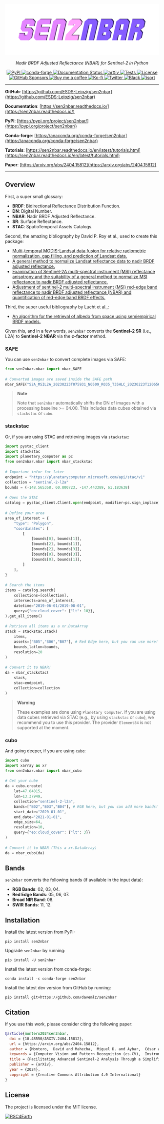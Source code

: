 <p align="center">
  <a href="https://github.com/ESDS-Leipzig/sen2nbar"><img src="https://github.com/ESDS-Leipzig/sen2nbar/raw/main/docs/_static/logo.png" alt="cubo"></a>
</p>
<p align="center">
    <em>Nadir BRDF Adjusted Reflectance (NBAR) for Sentinel-2 in Python</em>
</p>
<p align="center">
<a href='https://pypi.python.org/pypi/sen2nbar'>
    <img src='https://img.shields.io/pypi/v/sen2nbar.svg' alt='PyPI' />
</a>
<a href='https://anaconda.org/conda-forge/sen2nbar'>
    <img src='https://img.shields.io/conda/vn/conda-forge/sen2nbar.svg' alt='conda-forge' />
</a>
<a href='https://sen2nbar.readthedocs.io/en/latest/?badge=latest'>
    <img src='https://readthedocs.org/projects/sen2nbar/badge/?version=latest' alt='Documentation Status' />
</a>
<a href='https://arxiv.org/abs/2404.15812'>
    <img src='https://img.shields.io/badge/arXiv-2404.15812-b31b1b.svg' alt='arXiv' />
</a>
<a href="https://github.com/ESDS-Leipzig/sen2nbar/actions/workflows/tests.yml" target="_blank">
    <img src="https://github.com/ESDS-Leipzig/sen2nbar/actions/workflows/tests.yml/badge.svg" alt="Tests">
</a>
<a href="https://opensource.org/licenses/MIT" target="_blank">
    <img src="https://img.shields.io/badge/License-MIT-blue.svg" alt="License">
</a>
<a href="https://github.com/sponsors/davemlz" target="_blank">
    <img src="https://img.shields.io/badge/GitHub%20Sponsors-Donate-ff69b4.svg" alt="GitHub Sponsors">
</a>
<a href="https://www.buymeacoffee.com/davemlz" target="_blank">
    <img src="https://img.shields.io/badge/Buy%20me%20a%20coffee-Donate-ff69b4.svg" alt="Buy me a coffee">
</a>
<a href="https://ko-fi.com/davemlz" target="_blank">
    <img src="https://img.shields.io/badge/kofi-Donate-ff69b4.svg" alt="Ko-fi">
</a>
<a href="https://twitter.com/dmlmont" target="_blank">
    <img src="https://img.shields.io/twitter/follow/dmlmont?style=social" alt="Twitter">
</a>
<a href="https://github.com/psf/black" target="_blank">
    <img src="https://img.shields.io/badge/code%20style-black-000000.svg" alt="Black">
</a>
<a href="https://pycqa.github.io/isort/" target="_blank">
    <img src="https://img.shields.io/badge/%20imports-isort-%231674b1?style=flat&labelColor=ef8336" alt="isort">
</a>
</p>

---

**GitHub**: [https://github.com/ESDS-Leipzig/sen2nbar](https://github.com/ESDS-Leipzig/sen2nbar)

**Documentation**: [https://sen2nbar.readthedocs.io/](https://sen2nbar.readthedocs.io/)

**PyPI**: [https://pypi.org/project/sen2nbar/](https://pypi.org/project/sen2nbar/)

**Conda-forge**: [https://anaconda.org/conda-forge/sen2nbar](https://anaconda.org/conda-forge/sen2nbar)

**Tutorials**: [https://sen2nbar.readthedocs.io/en/latest/tutorials.html](https://sen2nbar.readthedocs.io/en/latest/tutorials.html)

**Paper**: [https://arxiv.org/abs/2404.15812](https://arxiv.org/abs/2404.15812)

---

## Overview

First, a super small glossary:

- **BRDF**: Bidirectional Reflectance Distribution Function.
- **DN**: Digital Number.
- **NBAR**: Nadir BRDF Adjusted Reflectance.
- **SR**: Surface Reflectance.
- **STAC**: SpatioTemporal Assets Catalogs.

Second, the amazing bibliography by David P. Roy et al., used to create this package:

- [Multi-temporal MODIS-Landsat data fusion for relative radiometric normalization, gap filling, and prediction of Landsat data.](https://doi.org/10.1016/j.rse.2008.03.009)
- [A general method to normalize Landsat reflectance data to nadir BRDF adjusted reflectance.](https://doi.org/10.1016/j.rse.2016.01.023)
- [Examination of Sentinel-2A multi-spectral instrument (MSI) reflectance anisotropy and the suitability of a general method to normalize MSI reflectance to nadir BRDF adjusted reflectance.](https://doi.org/10.1016/j.rse.2017.06.019)
- [Adjustment of sentinel-2 multi-spectral instrument (MSI) red-edge band reflectance to nadir BRDF adjusted reflectance (NBAR) and quantification of red-edge band BRDF effects.](https://doi.org/10.3390/rs9121325)

Third, the super useful bibliography by Lucht et al.,:

- [An algorithm for the retrieval of albedo from space using semiempirical BRDF models.](https://doi.org/10.1109/36.841980)

Given this, and in a few words, `sen2nbar` converts the **Sentinel-2 SR** (i.e., L2A) to **Sentinel-2 NBAR** via the **_c_-factor** method.

### SAFE

You can use `sen2nbar` to convert complete images via SAFE:

```python
from sen2nbar.nbar import nbar_SAFE

# Converted images are saved inside the SAFE path
nbar_SAFE("S2A_MSIL2A_20230223T075931_N0509_R035_T35HLC_20230223T120656.SAFE")
```

> **Note**
>
> Note that `sen2nbar` automatically shifts the DN of images with a processing baseline >= 04.00. This includes data cubes obtained via `stackstac` or `cubo`.

### stackstac

Or, if you are using STAC and retrieving images via `stackstac`:

```python
import pystac_client
import stackstac
import planetary_computer as pc
from sen2nbar.nbar import nbar_stackstac

# Important infor for later
endpoint = "https://planetarycomputer.microsoft.com/api/stac/v1"
collection = "sentinel-2-l2a"
bounds = (-148.565368, 60.800723, -147.443389, 61.183638)

# Open the STAC
catalog = pystac_client.Client.open(endpoint, modifier=pc.sign_inplace)

# Define your area
area_of_interest = {
    "type": "Polygon",
    "coordinates": [
        [
            [bounds[0], bounds[1]],
            [bounds[2], bounds[1]],
            [bounds[2], bounds[3]],
            [bounds[0], bounds[3]],
            [bounds[0], bounds[1]],
        ]
    ],
}

# Search the items
items = catalog.search(
    collections=[collection],
    intersects=area_of_interest,
    datetime="2019-06-01/2019-08-01",
    query={"eo:cloud_cover": {"lt": 10}},
).get_all_items()

# Retrieve all items as a xr.DataArray
stack = stackstac.stack(
    items,
    assets=["B05","B06","B07"], # Red Edge here, but you can use more!
    bounds_latlon=bounds,
    resolution=20
)

# Convert it to NBAR!
da = nbar_stackstac(
    stack,
    stac=endpoint,
    collection=collection
)
```

> **Warning**
>
> These examples are done using `Planetary Computer`. If you are using data cubes retrieved via STAC (e.g., by using `stackstac` or `cubo`), we recommend you to use this provider. The provider `Element84` is not supported at the moment.

### cubo

And going deeper, if you are using `cubo`:

```python
import cubo
import xarray as xr
from sen2nbar.nbar import nbar_cubo

# Get your cube
da = cubo.create(
    lat=47.84815,
    lon=13.37949,
    collection="sentinel-2-l2a",
    bands=["B02","B03","B04"], # RGB here, but you can add more bands!
    start_date="2020-01-01",
    end_date="2021-01-01",
    edge_size=64,
    resolution=10,
    query={"eo:cloud_cover": {"lt": 3}}
)

# Convert it to NBAR (This a xr.DataArray)
da = nbar_cubo(da)
```

## Bands

`sen2nbar` converts the following bands (if available in the input data):

- **RGB Bands**: 02, 03, 04.
- **Red Edge Bands**: 05, 06, 07.
- **Broad NIR Band**: 08.
- **SWIR Bands**: 11, 12.


## Installation

Install the latest version from PyPI:

```
pip install sen2nbar
```

Upgrade `sen2nbar` by running:

```
pip install -U sen2nbar
```

Install the latest version from conda-forge:

```
conda install -c conda-forge sen2nbar
```

Install the latest dev version from GitHub by running:

```
pip install git+https://github.com/davemlz/sen2nbar
```

## Citation

If you use this work, please consider citing the following paper:

```bibtex
@article{montero2024sen2nbar,
  doi = {10.48550/ARXIV.2404.15812},
  url = {https://arxiv.org/abs/2404.15812},
  author = {Montero,  David and Mahecha,  Miguel D. and Aybar,  César and Mosig,  Clemens and Wieneke,  Sebastian},
  keywords = {Computer Vision and Pattern Recognition (cs.CV),  Instrumentation and Methods for Astrophysics (astro-ph.IM),  FOS: Computer and information sciences,  FOS: Computer and information sciences,  FOS: Physical sciences,  FOS: Physical sciences},
  title = {Facilitating Advanced Sentinel-2 Analysis Through a Simplified Computation of Nadir BRDF Adjusted Reflectance},
  publisher = {arXiv},
  year = {2024},
  copyright = {Creative Commons Attribution 4.0 International}
}
```

## License

The project is licensed under the MIT license.

[![RSC4Earth](https://github.com/davemlz/sen2nbar/raw/main/docs/_static/esds.png)](https://rsc4earth.de/authors/esds/)